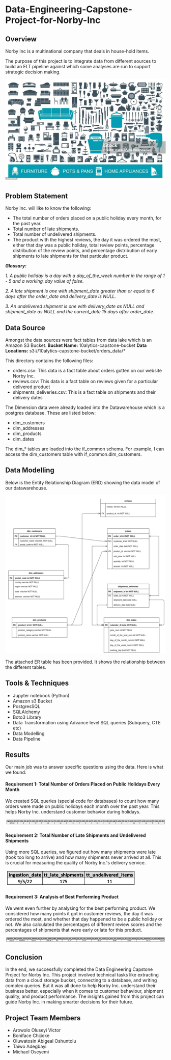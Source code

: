 # Data-Engineering-Capstone-Project-for-Norby-Inc

## Overview
Norby Inc is a multinational company that deals in house-hold items. 

The purpose of this project is to integrate data from different sources to build an ELT pipeline against which some analyses are run to support strategic decision making. 

![](introduction.jpeg)

## Problem Statement
Norby Inc. will like to know the following:

-	The total number of orders placed on a public holiday every month, for the past year.
-	Total number of late shipments.
-	Total number of undelivered shipments.
-	The product with the highest reviews, the day it was ordered the most, either that day was a public holiday, total review points, percentage distribution of the review points, and percentage distribution of early shipments to late shipments for that particular product.

**_Glossary:_**

_1.	A public holiday is a day with a day_of_the_week number in the range of 1 - 5 and a working_day value of false._

_2.	A late shipment is one with shipment_date greater than or equal to 6 days after the 
order_date and delivery_date is NULL._

_3.	An undelivered shipment is one with delivery_date as NULL and shipment_date as NULL and the current_date 15 days after order_date._

## Data Source
Amongst the data sources were fact tables from data lake which is an Amazon S3 Bucket.
**Bucket Name:** 10alytics-capstone-bucket
**Data Locations:** s3://10alytics-capstone-bucket/orders_data/* 

This directory contains the following files:
- orders.csv: This data is a fact table about orders gotten on our website Norby Inc. 
- reviews.csv: This data is a fact table on reviews given for a particular delivered product 
- shipments_deliveries.csv: This is a fact table on shipments and their delivery dates

The Dimension data were already loaded into the Datawarehouse which is a postgres database. These are listed below:
- dim_customers
- dim_addresses
- dim_products
- dim_dates

The dim_* tables are loaded into the if_common schema. For example, I can access the dim_customers table with if_common.dim_customers.

## Data Modelling
Below is the Entity Relationship Diagram (ERD) showing the data model of our datawarehouse.

![](model.png)

The attached ER table has been provided. It shows the relationship between the different tables.

## Tools & Techniques
- Jupyter notebook (Python)
- Amazon s3 Bucket
- PostgresSQL
- SQLAlchemy
- Boto3 Library
- Data Transformation using Advance level SQL queries (Subquery, CTE etc)
- Data Modelling
- Data Pipeline

## Results
Our main job was to answer specific questions using the data. Here is what we found:

#### Requirement 1: Total Number of Orders Placed on Public Holidays Every Month
We created SQL queries (special code for databases) to count how many orders were made on public holidays each month over the past year. This helps Norby Inc. understand customer behavior during holidays.

![](holiday_orders.png)

#### Requirement 2: Total Number of Late Shipments and Undelivered Shipments
Using more SQL queries, we figured out how many shipments were late (took too long to arrive) and how many shipments never arrived at all. This is crucial for measuring the quality of Norby Inc.'s delivery service.

![](aggregated_shipments.png)

#### Requirement 3: Analysis of Best Performing Product
We went even further by analysing for the best performing product. We considered how many points it got in customer reviews, the day it was ordered the most, and whether that day happened to be a public holiday or not. We also calculated the percentages of different review scores and the percentages of shipments that were early or late for this product.

![](best_product.png)

## Conclusion
In the end, we successfully completed the Data Engineering Capstone Project for Norby Inc. This project involved technical tasks like extracting data from a cloud storage bucket, connecting to a database, and writing complex queries. But it was all done to help Norby Inc. understand their business better, especially when it comes to customer behaviour, shipment quality, and product performance. The insights gained from this project can guide Norby Inc. in making smarter decisions for their future.

## Project Team Members
- Arowolo Oluseyi Victor
- Boniface Chijioke
- Oluwatosin Abigeal Oshuntolu
- Taiwo Adegbayi
- Michael Oseyemi

